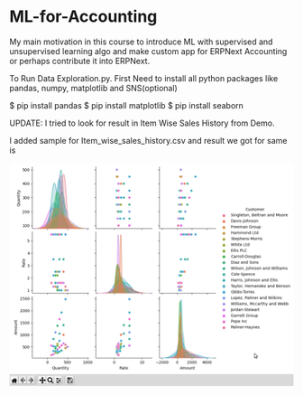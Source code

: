 # ML-for-Accounting
My main motivation in this course to introduce ML with supervised and unsupervised learning algo and make custom app for ERPNext Accounting or perhaps contribute it into ERPNext.

To Run Data Exploration.py. First Need to install all python packages like pandas, numpy, matplotlib and SNS(optional)

$ pip install pandas
$ pip install matplotlib
$ pip install seaborn

UPDATE:
I tried to look for result in Item Wise Sales History from Demo.

I added sample for Item_wise_sales_history.csv
and result we got for same is 

<img src="Result/Item_wise_sales_history/item_wise_sales_history.png">

